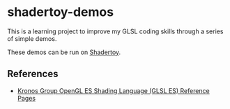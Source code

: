 
# shadertoy-demos

This is a learning project to improve my GLSL coding skills through a series of simple demos.

These demos can be run on [Shadertoy](https://www.shadertoy.com/).

## References

* [Kronos Group OpenGL ES Shading Language (GLSL ES) Reference Pages](https://www.khronos.org/opengles/sdk/docs/manglsl/docbook4/)

